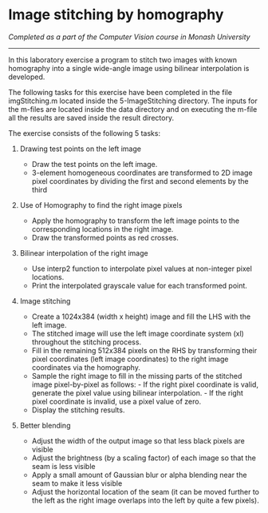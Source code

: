 # Image stitching by homography #

*Completed as a part of the Computer Vision course in Monash University*

***

In this laboratory exercise a program to stitch two images with known homography into a single wide-angle image using bilinear interpolation is developed.

The following tasks for this exercise have been completed in the file imgStitching.m located inside the 5-ImageStitching directory.
The inputs for the m-files are located inside the data directory and on executing the m-file all the results are saved inside the result directory.


The exercise consists of the following 5 tasks:

1.  Drawing test points on the left image
    -   Draw the test points on the left image.
    -   3-element homogeneous coordinates are transformed to 2D image pixel coordinates by dividing the first and second elements by the third

2.  Use of Homography to find the right image pixels
    -   Apply the homography to transform the left image points to the corresponding locations in the right image. 
    -   Draw the transformed points as red crosses.

3.  Bilinear interpolation of the right image
    -   Use interp2 function to interpolate pixel values at non-integer pixel locations.
    -   Print the interpolated grayscale value for each transformed point.

4.  Image stitching
    -   Create a 1024x384 (width x height) image and fill the LHS with the left image.
    -   The stitched image will use the left image coordinate system (xl) throughout the stitching process.
    -   Fill in the remaining 512x384 pixels on the RHS by transforming their pixel coordinates (left image coordinates) to the right image coordinates via the homography.
    -    Sample the right image to fill in the missing parts of the stitched image pixel-by-pixel as follows:
        -   If the right pixel coordinate is valid, generate the pixel value using bilinear interpolation.
        -   If the right pixel coordinate is invalid, use a pixel value of zero.
    -   Display the stitching results.

5.  Better blending
    -   Adjust the width of the output image so that less black pixels are visible
    -   Adjust the brightness (by a scaling factor) of each image so that the seam is less visible
    -   Apply a small amount of Gaussian blur or alpha blending near the seam to make it less visible
    -   Adjust the horizontal location of the seam (it can be moved further to the left as the right image overlaps into the left by quite a few pixels).